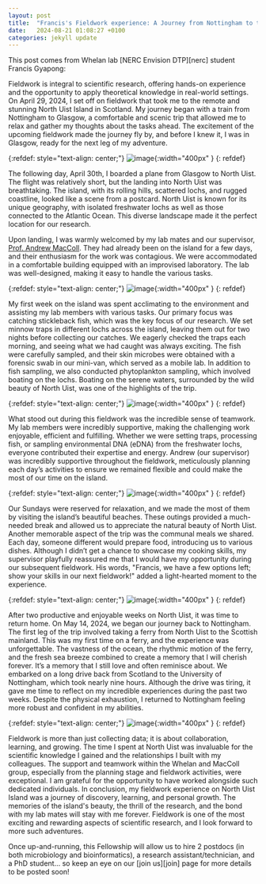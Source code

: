 ```yaml
---
layout: post
title:  "Francis's Fieldwork experience: A Journey from Nottingham to the Island of North Uist"
date:   2024-08-21 01:08:27 +0100
categories: jekyll update
---
```


This post comes from Whelan lab [NERC Envision DTP][nerc] student Francis Gyapong:

Fieldwork is integral to scientific research, offering hands-on experience and the opportunity to apply theoretical knowledge in real-world settings. On April 29, 2024, I set off on fieldwork that took me to the remote and stunning North Uist Island in Scotland. My journey began with a train from Nottingham to Glasgow, a comfortable and scenic trip that allowed me to relax and gather my thoughts about the tasks ahead. The excitement of the upcoming fieldwork made the journey fly by, and before I knew it, I was in Glasgow, ready for the next leg of my adventure.

{:refdef: style="text-align: center;"}
![image](/assets/images/Uist/uist1.jpg){:width="400px" }
{: refdef}

The following day, April 30th, I boarded a plane from Glasgow to North Uist. The flight was relatively short, but the landing into North Uist was breathtaking. The island, with its rolling hills, scattered lochs, and rugged coastline, looked like a scene from a postcard. North Uist is known for its unique geography, with isolated freshwater lochs as well as those connected to the Atlantic Ocean. This diverse landscape made it the perfect location for our research.

Upon landing, I was warmly welcomed by my lab mates and our supervisor, [Prof. Andrew MacColl][andrew]. They had already been on the island for a few days, and their enthusiasm for the work was contagious. We were accommodated in a comfortable building equipped with an improvised laboratory. The lab was well-designed, making it easy to handle the various tasks.

{:refdef: style="text-align: center;"}
![image](/assets/images/Uist/teamwork1.jpg){:width="400px" }
{: refdef}

My first week on the island was spent acclimating to the environment and assisting my lab members with various tasks. Our primary focus was catching stickleback fish, which was the key focus of our research. We set minnow traps in different lochs across the island, leaving them out for two nights before collecting our catches. We eagerly checked the traps each morning, and seeing what we had caught was always exciting. The fish were carefully sampled, and their skin microbes were obtained with a forensic swab in our mini-van, which served as a mobile lab. In addition to fish sampling, we also conducted phytoplankton sampling, which involved boating on the lochs. Boating on the serene waters, surrounded by the wild beauty of North Uist, was one of the highlights of the trip. 

{:refdef: style="text-align: center;"}
![image](/assets/images/Uist/fieldwork1.jpg){:width="400px" }
{: refdef}

What stood out during this fieldwork was the incredible sense of teamwork. My lab members were incredibly supportive, making the challenging work enjoyable, efficient and fulfilling. Whether we were setting traps, processing fish, or sampling environmental DNA (eDNA) from the freshwater lochs, everyone contributed their expertise and energy.  Andrew (our supervisor) was incredibly supportive throughout the fieldwork, meticulously planning each day’s activities to ensure we remained flexible and could make the most of our time on the island.

{:refdef: style="text-align: center;"}
![image](/assets/images/Uist/fieldwork2.jpg){:width="400px" }
{: refdef}

Our Sundays were reserved for relaxation, and we made the most of them by visiting the island’s beautiful beaches. These outings provided a much-needed break and allowed us to appreciate the natural beauty of North Uist. Another memorable aspect of the trip was the communal meals we shared. Each day, someone different would prepare food, introducing us to various dishes. Although I didn’t get a chance to showcase my cooking skills, my supervisor playfully reassured me that I would have my opportunity during our subsequent fieldwork. His words, "Francis, we have a few options left; show your skills in our next fieldwork!" added a light-hearted moment to the experience.

{:refdef: style="text-align: center;"}
![image](/assets/images/Uist/leisure1.jpg){:width="400px" }
{: refdef}

After two productive and enjoyable weeks on North Uist, it was time to return home. On May 14, 2024, we began our journey back to Nottingham. The first leg of the trip involved taking a ferry from North Uist to the Scottish mainland. This was my first time on a ferry, and the experience was unforgettable. The vastness of the ocean, the rhythmic motion of the ferry, and the fresh sea breeze combined to create a memory that I will cherish forever. It’s a memory that I still love and often reminisce about.
We embarked on a long drive back from Scotland to the University of Nottingham, which took nearly nine hours. Although the drive was tiring, it gave me time to reflect on my incredible experiences during the past two weeks. Despite the physical exhaustion, I returned to Nottingham feeling more robust and confident in my abilities.

{:refdef: style="text-align: center;"}
![image](/assets/images/Uist/uist2.jpg){:width="400px" }
{: refdef}

Fieldwork is more than just collecting data; it is about collaboration, learning, and growing. The time I spent at North Uist was invaluable for the scientific knowledge I gained and the relationships I built with my colleagues. The support and teamwork within the Whelan and MacColl group, especially from the planning stage and fieldwork activities, were exceptional. I am grateful for the opportunity to have worked alongside such dedicated individuals.
In conclusion, my fieldwork experience on North Uist Island was a journey of discovery, learning, and personal growth. The memories of the island's beauty, the thrill of the research, and the bond with my lab mates will stay with me forever. Fieldwork is one of the most exciting and rewarding aspects of scientific research, and I look forward to more such adventures.


Once up-and-running, this Fellowship will allow us to hire 2 postdocs (in both microbiology and bioinformatics), a research assistant/technician, and a PhD student... so keep an eye on our [join us][join] page for more details to be posted soon!

[andrew]: https://www.nottingham.ac.uk/life-sciences/people/andrew.maccoll
